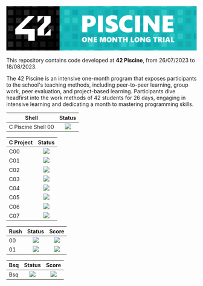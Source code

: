 <img src="https://github.com/AndrePatchy/42/blob/main/42_piscine_banner_new.png?raw=true" style="max-width: 100%;"/> 

This repository contains code developed at **42 Piscine**, from 26/07/2023 to 18/08/2023.

The 42 Piscine is an intensive one-month program that exposes participants to the school's teaching methods, including peer-to-peer learning, group work, peer evaluation, and project-based learning. Participants dive headfirst into the work methods of 42 students for 26 days, engaging in intensive learning and dedicating a month to mastering programming skills.

| Shell         | Status        |
| ------------- |:-------------:|
| C Piscine Shell 00      | <img src="https://camo.githubusercontent.com/38f3e8b777e65f92615a2c4a583b823aff4a261f27496ef5323009283dded4f4/68747470733a2f2f696d672e736869656c64732e696f2f62616467652f7374617475732d646f6e652d73756363657373" data-canonical-src="https://img.shields.io/badge/status-done-success" style="max-width: 100%;">

| C Project     | Status        |
| ------------- |:-------------:|
| C00           |<img src="https://camo.githubusercontent.com/38f3e8b777e65f92615a2c4a583b823aff4a261f27496ef5323009283dded4f4/68747470733a2f2f696d672e736869656c64732e696f2f62616467652f7374617475732d646f6e652d73756363657373" data-canonical-src="https://img.shields.io/badge/status-done-success" style="max-width: 100%;"> |
| C01           |<img src="https://camo.githubusercontent.com/38f3e8b777e65f92615a2c4a583b823aff4a261f27496ef5323009283dded4f4/68747470733a2f2f696d672e736869656c64732e696f2f62616467652f7374617475732d646f6e652d73756363657373" data-canonical-src="https://img.shields.io/badge/status-done-success" style="max-width: 100%;"> |
| C02           |<img src="https://camo.githubusercontent.com/38f3e8b777e65f92615a2c4a583b823aff4a261f27496ef5323009283dded4f4/68747470733a2f2f696d672e736869656c64732e696f2f62616467652f7374617475732d646f6e652d73756363657373" data-canonical-src="https://img.shields.io/badge/status-done-success" style="max-width: 100%;"> |
| C03           |<img src="https://camo.githubusercontent.com/38f3e8b777e65f92615a2c4a583b823aff4a261f27496ef5323009283dded4f4/68747470733a2f2f696d672e736869656c64732e696f2f62616467652f7374617475732d646f6e652d73756363657373" data-canonical-src="https://img.shields.io/badge/status-done-success" style="max-width: 100%;"> |
| C04           |<img src="https://camo.githubusercontent.com/38f3e8b777e65f92615a2c4a583b823aff4a261f27496ef5323009283dded4f4/68747470733a2f2f696d672e736869656c64732e696f2f62616467652f7374617475732d646f6e652d73756363657373" data-canonical-src="https://img.shields.io/badge/status-done-success" style="max-width: 100%;"> |
| C05           |<img src="https://camo.githubusercontent.com/38f3e8b777e65f92615a2c4a583b823aff4a261f27496ef5323009283dded4f4/68747470733a2f2f696d672e736869656c64732e696f2f62616467652f7374617475732d646f6e652d73756363657373" data-canonical-src="https://img.shields.io/badge/status-done-success" style="max-width: 100%;"> |
| C06           |<img src="https://camo.githubusercontent.com/38f3e8b777e65f92615a2c4a583b823aff4a261f27496ef5323009283dded4f4/68747470733a2f2f696d672e736869656c64732e696f2f62616467652f7374617475732d646f6e652d73756363657373" data-canonical-src="https://img.shields.io/badge/status-done-success" style="max-width: 100%;"> |
| C07           |<img src="https://camo.githubusercontent.com/38f3e8b777e65f92615a2c4a583b823aff4a261f27496ef5323009283dded4f4/68747470733a2f2f696d672e736869656c64732e696f2f62616467652f7374617475732d646f6e652d73756363657373" data-canonical-src="https://img.shields.io/badge/status-done-success" style="max-width: 100%;"> |

| Rush          | Status        | Score        |
| ------------- |:-------------:|:-------------:|
| 00            |<img src="https://camo.githubusercontent.com/38f3e8b777e65f92615a2c4a583b823aff4a261f27496ef5323009283dded4f4/68747470733a2f2f696d672e736869656c64732e696f2f62616467652f7374617475732d646f6e652d73756363657373" data-canonical-src="https://img.shields.io/badge/status-done-success" style="max-width: 100%;"> | <img src="https://camo.githubusercontent.com/8ba3fcaa651ae824b81439b6d9491fa1d0e748ce62a8503f97a3482df8eef00a/68747470733a2f2f696d672e736869656c64732e696f2f62616467652f73636f72652d3130302532302532462532303130302d73756363657373" data-canonical-src="https://img.shields.io/badge/score-100%20%2F%20100-success" style="max-width: 100%;">
| 01            |<img src="https://camo.githubusercontent.com/38f3e8b777e65f92615a2c4a583b823aff4a261f27496ef5323009283dded4f4/68747470733a2f2f696d672e736869656c64732e696f2f62616467652f7374617475732d646f6e652d73756363657373" data-canonical-src="https://img.shields.io/badge/status-done-success" style="max-width: 100%;"> | <img src="https://camo.githubusercontent.com/9a5e4fe0b0a44ce19fa4248a3af3770eefc6f974e91ee3707cc3c8833dfcb48c/68747470733a2f2f696d672e736869656c64732e696f2f62616467652f73636f72652d30302532302532462532303130302d726564" data-canonical-src="https://img.shields.io/badge/score-00%20%2F%20100-red" style="max-width: 100%;">

| Bsq           | Status        | Score        |
| ------------- |:-------------:|:-------------:|
| Bsq           |<img src="https://camo.githubusercontent.com/38f3e8b777e65f92615a2c4a583b823aff4a261f27496ef5323009283dded4f4/68747470733a2f2f696d672e736869656c64732e696f2f62616467652f7374617475732d646f6e652d73756363657373" data-canonical-src="https://img.shields.io/badge/status-done-success" style="max-width: 100%;"> | <img src="https://camo.githubusercontent.com/9a5e4fe0b0a44ce19fa4248a3af3770eefc6f974e91ee3707cc3c8833dfcb48c/68747470733a2f2f696d672e736869656c64732e696f2f62616467652f73636f72652d30302532302532462532303130302d726564" data-canonical-src="https://img.shields.io/badge/score-00%20%2F%20100-red" style="max-width: 100%;">
